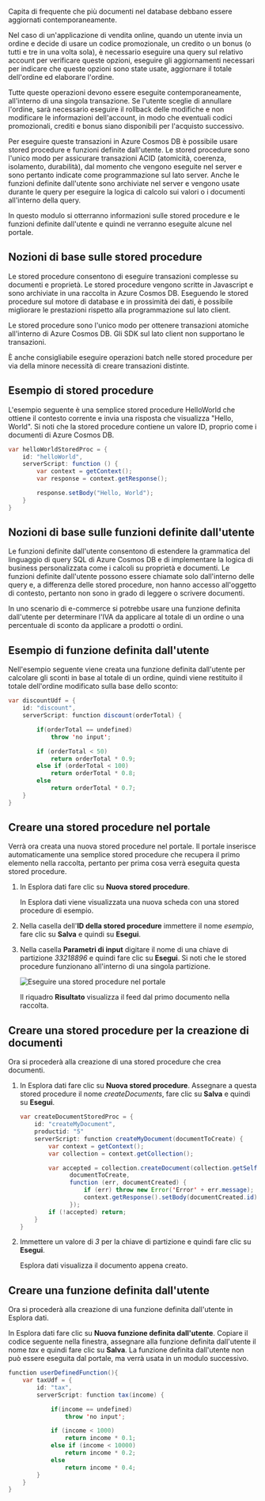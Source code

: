 Capita di frequente che più documenti nel database debbano essere aggiornati contemporaneamente. 

Nel caso di un'applicazione di vendita online, quando un utente invia un ordine e decide di usare un codice promozionale, un credito o un bonus (o tutti e tre in una volta sola), è necessario eseguire una query sul relativo account per verificare queste opzioni, eseguire gli aggiornamenti necessari per indicare che queste opzioni sono state usate, aggiornare il totale dell'ordine ed elaborare l'ordine.

Tutte queste operazioni devono essere eseguite contemporaneamente, all'interno di una singola transazione. Se l'utente sceglie di annullare l'ordine, sarà necessario eseguire il rollback delle modifiche e non modificare le informazioni dell'account, in modo che eventuali codici promozionali, crediti e bonus siano disponibili per l'acquisto successivo.

Per eseguire queste transazioni in Azure Cosmos DB è possibile usare stored procedure e funzioni definite dall'utente. Le stored procedure sono l'unico modo per assicurare transazioni ACID (atomicità, coerenza, isolamento, durabilità), dal momento che vengono eseguite nel server e sono pertanto indicate come programmazione sul lato server. Anche le funzioni definite dall'utente sono archiviate nel server e vengono usate durante le query per eseguire la logica di calcolo sui valori o i documenti all'interno della query. 

In questo modulo si otterranno informazioni sulle stored procedure e le funzioni definite dall'utente e quindi ne verranno eseguite alcune nel portale.

## <a name="stored-procedure-basics"></a>Nozioni di base sulle stored procedure

Le stored procedure consentono di eseguire transazioni complesse su documenti e proprietà. Le stored procedure vengono scritte in Javascript e sono archiviate in una raccolta in Azure Cosmos DB. Eseguendo le stored procedure sul motore di database e in prossimità dei dati, è possibile migliorare le prestazioni rispetto alla programmazione sul lato client.

Le stored procedure sono l'unico modo per ottenere transazioni atomiche all'interno di Azure Cosmos DB. Gli SDK sul lato client non supportano le transazioni.

È anche consigliabile eseguire operazioni batch nelle stored procedure per via della minore necessità di creare transazioni distinte.

<!--TODO: Ideally I'd like to list some cases where a stored procedure is not the best option.-->

## <a name="stored-procedure-example"></a>Esempio di stored procedure

L'esempio seguente è una semplice stored procedure HelloWorld che ottiene il contesto corrente e invia una risposta che visualizza "Hello, World". Si noti che la stored procedure contiene un valore ID, proprio come i documenti di Azure Cosmos DB.

```java
var helloWorldStoredProc = {
    id: "helloWorld",
    serverScript: function () {
        var context = getContext();
        var response = context.getResponse();

        response.setBody("Hello, World");
    }
}
```

## <a name="user-defined-function-basics"></a>Nozioni di base sulle funzioni definite dall'utente

Le funzioni definite dall'utente consentono di estendere la grammatica del linguaggio di query SQL di Azure Cosmos DB e di implementare la logica di business personalizzata come i calcoli su proprietà e documenti. Le funzioni definite dall'utente possono essere chiamate solo dall'interno delle query e, a differenza delle stored procedure, non hanno accesso all'oggetto di contesto, pertanto non sono in grado di leggere o scrivere documenti.

In uno scenario di e-commerce si potrebbe usare una funzione definita dall'utente per determinare l'IVA da applicare al totale di un ordine o una percentuale di sconto da applicare a prodotti o ordini.

## <a name="user-defined-function-example"></a>Esempio di funzione definita dall'utente

Nell'esempio seguente viene creata una funzione definita dall'utente per calcolare gli sconti in base al totale di un ordine, quindi viene restituito il totale dell'ordine modificato sulla base dello sconto:

```java
var discountUdf = {
    id: "discount",
    serverScript: function discount(orderTotal) {

        if(orderTotal == undefined) 
            throw 'no input';

        if (orderTotal < 50) 
            return orderTotal * 0.9;
        else if (orderTotal < 100) 
            return orderTotal * 0.8;
        else
            return orderTotal * 0.7;
    }
}
```

## <a name="create-a-stored-procedure-in-the-portal"></a>Creare una stored procedure nel portale

Verrà ora creata una nuova stored procedure nel portale. Il portale inserisce automaticamente una semplice stored procedure che recupera il primo elemento nella raccolta, pertanto per prima cosa verrà eseguita questa stored procedure.

1. In Esplora dati fare clic su **Nuova stored procedure**.

    In Esplora dati viene visualizzata una nuova scheda con una stored procedure di esempio.

  <!--TODO: Insert animated .gif of creating the stored procedure.-->

2. Nella casella dell'**ID della stored procedure** immettere il nome *esempio*, fare clic su **Salva** e quindi su **Esegui**.


3. Nella casella **Parametri di input** digitare il nome di una chiave di partizione *33218896* e quindi fare clic su **Esegui**. Si noti che le stored procedure funzionano all'interno di una singola partizione.

    ![Eseguire una stored procedure nel portale](../media-draft/5-javascript-programming/stored-procedure.gif)

    Il riquadro **Risultato** visualizza il feed dal primo documento nella raccolta.

## <a name="create-a-stored-procedure-that-creates-documents"></a>Creare una stored procedure per la creazione di documenti

Ora si procederà alla creazione di una stored procedure che crea documenti.

1. In Esplora dati fare clic su **Nuova stored procedure**. Assegnare a questa stored procedure il nome *createDocuments*, fare clic su **Salva** e quindi su **Esegui**.

    ```java
    var createDocumentStoredProc = {
        id: "createMyDocument",
        productid: "5"
        serverScript: function createMyDocument(documentToCreate) {
            var context = getContext();
            var collection = context.getCollection();
    
            var accepted = collection.createDocument(collection.getSelfLink(),
                  documentToCreate,
                  function (err, documentCreated) {
                      if (err) throw new Error('Error' + err.message);
                      context.getResponse().setBody(documentCreated.id)
                  });
            if (!accepted) return;
        }
    }
    ```

<!--TODO: Need to fix code above.-->

2. Immettere un valore di *3* per la chiave di partizione e quindi fare clic su **Esegui**.

    Esplora dati visualizza il documento appena creato. 

## <a name="create-a-user-defined-function"></a>Creare una funzione definita dall'utente

Ora si procederà alla creazione di una funzione definita dall'utente in Esplora dati.

In Esplora dati fare clic su **Nuova funzione definita dall'utente**. Copiare il codice seguente nella finestra, assegnare alla funzione definita dall'utente il nome *tax* e quindi fare clic su **Salva**. La funzione definita dall'utente non può essere eseguita dal portale, ma verrà usata in un modulo successivo.

```java
function userDefinedFunction(){
    var taxUdf = {
        id: "tax",
        serverScript: function tax(income) {

            if(income == undefined) 
                throw 'no input';

            if (income < 1000) 
                return income * 0.1;
            else if (income < 10000) 
                return income * 0.2;
            else
                return income * 0.4;
        }
    }
}
```

